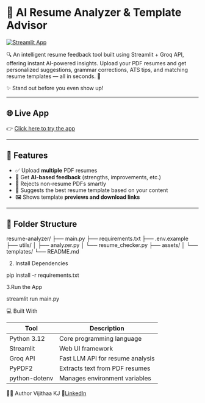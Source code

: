 # 🧠 AI Resume Analyzer & Template Advisor

[![Streamlit App](https://static.streamlit.io/badges/streamlit_badge_black_white.svg)](https://smart-resume-scan.streamlit.app/)

🔍 An intelligent resume feedback tool built using Streamlit + Groq API, offering instant AI-powered insights. Upload your PDF resumes and get personalized suggestions, grammar corrections, ATS tips, and matching resume templates — all in seconds. 🚀

✨ Stand out before you even show up!

---

## 🌐 Live App

👉 [Click here to try the app](https://smart-resume-scan.streamlit.app/)

---

## 🚀 Features

- ✅ Upload **multiple** PDF resumes  
- 🧠 Get **AI-based feedback** (strengths, improvements, etc.)  
- 📂 Rejects non-resume PDFs smartly  
- 🧾 Suggests the best resume template based on your content  
- 🖼️ Shows template **previews and download links**

---

## 📁 Folder Structure
resume-analyzer/
├── main.py
├── requirements.txt
├── .env.example
├── utils/
│ ├── analyzer.py
│ └── resume_checker.py
├── assets/
│ └── templates/
└── README.md

2. Install Dependencies

pip install -r requirements.txt

 3.Run the App

streamlit run main.py

💻 Built With

| Tool                | Description                     |
|---------------------|---------------------------------|
| Python 3.12         | Core programming language        |
| Streamlit           | Web UI framework                 |
| Groq API            | Fast LLM API for resume analysis |
| PyPDF2              | Extracts text from PDF resumes   |
| python-dotenv       | Manages environment variables    |

🙋‍♀️ Author
Vijithaa KJ
🔗[LinkedIn](https://www.linkedin.com/in/kj-vijithaa-8a4a04255)





